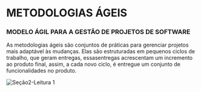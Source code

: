 # METODOLOGIAS ÁGEIS

### MODELO ÁGIL PARA A GESTÃO DE PROJETOS DE SOFTWARE

As metodologias ágeis são conjuntos de práticas para gerenciar projetos mais adaptável às mudanças. Elas são estruturadas em pequenos ciclos de trabalho, que geram entregas, essasentregas acrescentam um incremento ao produto final, assim, a cada novo ciclo, é entregue um conjunto de funcionalidades no produto.

![Seção2-Leitura 1](https://user-images.githubusercontent.com/98756562/209348979-cfa777b2-ca52-46b9-b17f-fefd37b71673.jpg)

